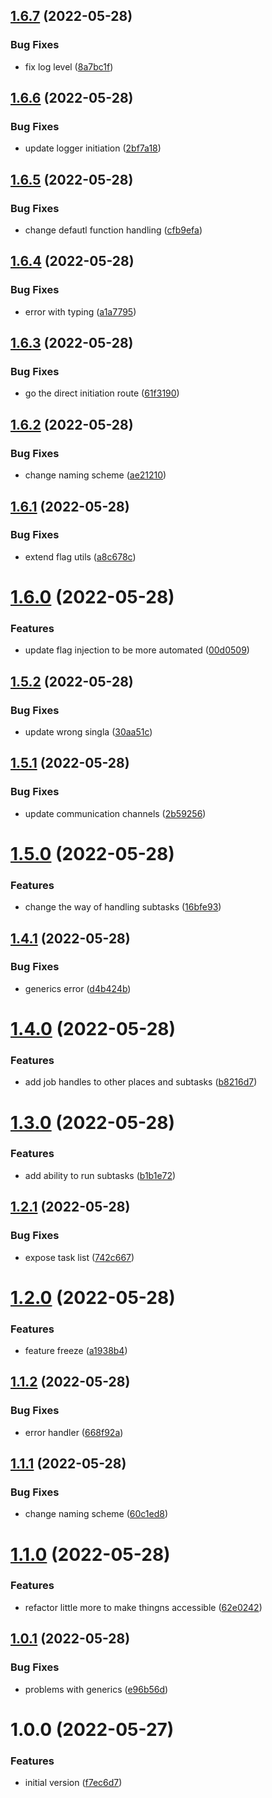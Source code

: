 ## [1.6.7](https://gitlab.kilic.dev/libraries/plumber/compare/v1.6.6...v1.6.7) (2022-05-28)


### Bug Fixes

* fix log level ([8a7bc1f](https://gitlab.kilic.dev/libraries/plumber/commit/8a7bc1fbe497dd8309930d1126e22be0f2e06cf1))

## [1.6.6](https://gitlab.kilic.dev/libraries/plumber/compare/v1.6.5...v1.6.6) (2022-05-28)


### Bug Fixes

* update logger initiation ([2bf7a18](https://gitlab.kilic.dev/libraries/plumber/commit/2bf7a18e0e8cc81135819de199df3925c9890d4a))

## [1.6.5](https://gitlab.kilic.dev/libraries/plumber/compare/v1.6.4...v1.6.5) (2022-05-28)


### Bug Fixes

* change defautl function handling ([cfb9efa](https://gitlab.kilic.dev/libraries/plumber/commit/cfb9efac4b608363966ebef8750cda3ca24dd14a))

## [1.6.4](https://gitlab.kilic.dev/libraries/plumber/compare/v1.6.3...v1.6.4) (2022-05-28)


### Bug Fixes

* error with typing ([a1a7795](https://gitlab.kilic.dev/libraries/plumber/commit/a1a77952cf700bc0bef202d59227705cd31d0e84))

## [1.6.3](https://gitlab.kilic.dev/libraries/plumber/compare/v1.6.2...v1.6.3) (2022-05-28)


### Bug Fixes

* go the direct initiation route ([61f3190](https://gitlab.kilic.dev/libraries/plumber/commit/61f319022dc778b7db813143da216b10866c5853))

## [1.6.2](https://gitlab.kilic.dev/libraries/plumber/compare/v1.6.1...v1.6.2) (2022-05-28)


### Bug Fixes

* change naming scheme ([ae21210](https://gitlab.kilic.dev/libraries/plumber/commit/ae2121044d4d7724037a0b425bb6d35bbfa6acd2))

## [1.6.1](https://gitlab.kilic.dev/libraries/plumber/compare/v1.6.0...v1.6.1) (2022-05-28)


### Bug Fixes

* extend flag utils ([a8c678c](https://gitlab.kilic.dev/libraries/plumber/commit/a8c678c83949a7ca2cbb950bfd1735627d43767b))

# [1.6.0](https://gitlab.kilic.dev/libraries/plumber/compare/v1.5.2...v1.6.0) (2022-05-28)


### Features

* update flag injection to be more automated ([00d0509](https://gitlab.kilic.dev/libraries/plumber/commit/00d0509db3302260ea5960a31a21cd406f93356d))

## [1.5.2](https://gitlab.kilic.dev/libraries/plumber/compare/v1.5.1...v1.5.2) (2022-05-28)


### Bug Fixes

* update wrong singla ([30aa51c](https://gitlab.kilic.dev/libraries/plumber/commit/30aa51c85f0909ec9c5688663c3b980bc14fb1a0))

## [1.5.1](https://gitlab.kilic.dev/libraries/plumber/compare/v1.5.0...v1.5.1) (2022-05-28)


### Bug Fixes

* update communication channels ([2b59256](https://gitlab.kilic.dev/libraries/plumber/commit/2b592562a3b39c53313a8e8751d6f184bedfe37c))

# [1.5.0](https://gitlab.kilic.dev/libraries/plumber/compare/v1.4.1...v1.5.0) (2022-05-28)


### Features

* change the way of handling subtasks ([16bfe93](https://gitlab.kilic.dev/libraries/plumber/commit/16bfe931260a5c91b1b4864a6ca635e26b6e7c6a))

## [1.4.1](https://gitlab.kilic.dev/libraries/plumber/compare/v1.4.0...v1.4.1) (2022-05-28)


### Bug Fixes

* generics error ([d4b424b](https://gitlab.kilic.dev/libraries/plumber/commit/d4b424be8ef4ee989edc9eca5e06f844712ce2e2))

# [1.4.0](https://gitlab.kilic.dev/libraries/plumber/compare/v1.3.0...v1.4.0) (2022-05-28)


### Features

* add job handles to other places and subtasks ([b8216d7](https://gitlab.kilic.dev/libraries/plumber/commit/b8216d754a5b6fba5224fb6a55ec3c12b2d7f6c4))

# [1.3.0](https://gitlab.kilic.dev/libraries/plumber/compare/v1.2.1...v1.3.0) (2022-05-28)


### Features

* add ability to run subtasks ([b1b1e72](https://gitlab.kilic.dev/libraries/plumber/commit/b1b1e720bf79fef366289cc37e2f72a3fab13938))

## [1.2.1](https://gitlab.kilic.dev/libraries/plumber/compare/v1.2.0...v1.2.1) (2022-05-28)


### Bug Fixes

* expose task list ([742c667](https://gitlab.kilic.dev/libraries/plumber/commit/742c667ea8d66baadec40780bdba655040c084f4))

# [1.2.0](https://gitlab.kilic.dev/libraries/plumber/compare/v1.1.2...v1.2.0) (2022-05-28)


### Features

* feature freeze ([a1938b4](https://gitlab.kilic.dev/libraries/plumber/commit/a1938b4fb2512944a69b2986c6b656a1a2f8a4ad))

## [1.1.2](https://gitlab.kilic.dev/libraries/plumber/compare/v1.1.1...v1.1.2) (2022-05-28)


### Bug Fixes

* error handler ([668f92a](https://gitlab.kilic.dev/libraries/plumber/commit/668f92aae709597bcc46cbbaa3de113630cf6624))

## [1.1.1](https://gitlab.kilic.dev/libraries/plumber/compare/v1.1.0...v1.1.1) (2022-05-28)


### Bug Fixes

* change naming scheme ([60c1ed8](https://gitlab.kilic.dev/libraries/plumber/commit/60c1ed8fbb9fdba14a625595665b97c307aa5512))

# [1.1.0](https://gitlab.kilic.dev/libraries/plumber/compare/v1.0.1...v1.1.0) (2022-05-28)


### Features

* refactor little more to make thingns accessible ([62e0242](https://gitlab.kilic.dev/libraries/plumber/commit/62e0242237f39da3c1ade4ae97c4a84eeddb2552))

## [1.0.1](https://gitlab.kilic.dev/libraries/plumber/compare/v1.0.0...v1.0.1) (2022-05-28)


### Bug Fixes

* problems with generics ([e96b56d](https://gitlab.kilic.dev/libraries/plumber/commit/e96b56d48f9284578b8ef0c2443d1073612257be))

# 1.0.0 (2022-05-27)


### Features

* initial version ([f7ec6d7](https://gitlab.kilic.dev/libraries/plumber/commit/f7ec6d7e0a30be70b5cbee34e7f816147e4c1b3f))
